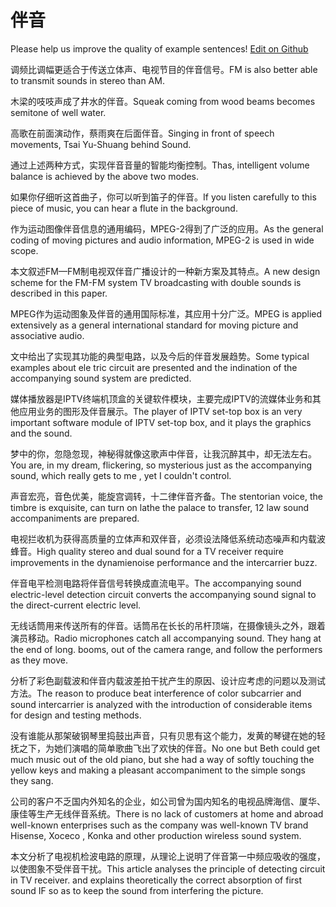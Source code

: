 # 伴音

Please help us improve the quality of example sentences! [Edit on Github](https://github.com/jiyushe/jiyu-example-sentence-source/blob/main/chinese/banyin.md)

<p><span class="chinese">调频比调幅更适合于传送立体声、电视节目的伴音信号。</span><span class="english">FM is also better able to transmit sounds in stereo than AM.</span></p>

<p><span class="chinese">木梁的吱吱声成了井水的伴音。</span><span class="english">Squeak coming from wood beams becomes semitone of well water.</span></p>

<p><span class="chinese">高歌在前面演动作，蔡雨爽在后面伴音。</span><span class="english">Singing in front of speech movements, Tsai Yu-Shuang behind Sound.</span></p>

<p><span class="chinese">通过上述两种方式，实现伴音音量的智能均衡控制。</span><span class="english">Thas, intelligent volume balance is achieved by the above two modes.</span></p>

<p><span class="chinese">如果你仔细听这首曲子，你可以听到笛子的伴音。</span><span class="english">If you listen carefully to this piece of music, you can hear a flute in the background.</span></p>

<p><span class="chinese">作为运动图像伴音信息的通用编码，MPEG-2得到了广泛的应用。</span><span class="english">As the general coding of moving pictures and audio information, MPEG-2 is used in wide scope.</span></p>

<p><span class="chinese">本文叙述FM—FM制电视双伴音广播设计的一种新方案及其特点。</span><span class="english">A new design scheme for the FM-FM system TV broadcasting with double sounds is described in this paper.</span></p>

<p><span class="chinese">MPEG作为运动图象及伴音的通用国际标准，其应用十分广泛。</span><span class="english">MPEG is applied extensively as a general international standard for moving picture and associative audio.</span></p>

<p><span class="chinese">文中给出了实现其功能的典型电路，以及今后的伴音发展趋势。</span><span class="english">Some typical examples about ele tric circuit are presented and the indination of the accompanying sound system are predicted.</span></p>

<p><span class="chinese">媒体播放器是IPTV终端机顶盒的关键软件模块，主要完成IPTV的流媒体业务和其他应用业务的图形及伴音展示。</span><span class="english">The player of IPTV set-top box is an very important software module of IPTV set-top box, and it plays the graphics and the sound.</span></p>

<p><span class="chinese">梦中的你，忽隐忽现，神秘得就像这歌声中伴音，让我沉醉其中，却无法左右。</span><span class="english">You are, in my dream, flickering, so mysterious just as the accompanying sound, which really gets to me , yet I couldn't control.</span></p>

<p><span class="chinese">声音宏亮，音色优美，能旋宫调转，十二律伴音齐备。</span><span class="english">The stentorian voice, the timbre is exquisite, can turn on lathe the palace to transfer, 12 law sound accompaniments are prepared.</span></p>

<p><span class="chinese">电视拦收机为获得高质量的立体声和双伴音，必须设法降低系统动态噪声和内载波蜂音。</span><span class="english">High quality stereo and dual sound for a TV receiver require improvements in the dynamienoise performance and the intercarrier buzz.</span></p>

<p><span class="chinese">伴音电平检测电路将伴音信号转换成直流电平。</span><span class="english">The accompanying sound electric-level detection circuit converts the accompanying sound signal to the direct-current electric level.</span></p>

<p><span class="chinese">无线话筒用来传送所有的伴音。话筒吊在长长的吊杆顶端，在摄像镜头之外，跟着演员移动。</span><span class="english">Radio microphones catch all accompanying sound. They hang at the end of long. booms, out of the camera range, and follow the performers as they move.</span></p>

<p><span class="chinese">分析了彩色副载波和伴音内载波差拍干扰产生的原因、设计应考虑的问题以及测试方法。</span><span class="english">The reason to produce beat interference of color subcarrier and sound intercarrier is analyzed with the introduction of considerable items for design and testing methods.</span></p>

<p><span class="chinese">没有谁能从那架破钢琴里捣鼓出声音，只有贝思有这个能力，发黄的琴键在她的轻抚之下，为她们演唱的简单歌曲飞出了欢快的伴音。</span><span class="english">No one but Beth could get much music out of the old piano, but she had a way of softly touching the yellow keys and making a pleasant accompaniment to the simple songs they sang.</span></p>

<p><span class="chinese">公司的客户不乏国内外知名的企业，如公司曾为国内知名的电视品牌海信、厦华、康佳等生产无线伴音系统。</span><span class="english">There is no lack of customers at home and abroad well-known enterprises such as the company was well-known TV brand Hisense, Xoceco , Konka and other production wireless sound system.</span></p>

<p><span class="chinese">本文分析了电视机检波电路的原理，从理论上说明了伴音第一中频应吸收的强度，以使图象不受伴音干扰。</span><span class="english">This article analyses the principle of detecting circuit in TV receiver. and explains theoretically the correct absorption of first sound IF so as to keep the sound from interfering the picture.</span></p>

